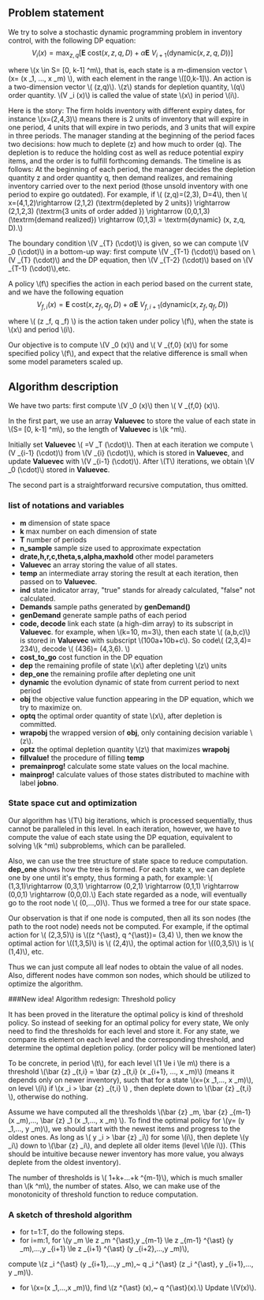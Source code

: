 
## Problem statement

We try to solve a stochastic dynamic programming problem
in inventory control, with the following DP equation:
$$
V _i (x)= \max _{z,q} [\mathbf {E} ~ \textrm {cost} 
(x,z,q,D) + \alpha \mathbf {E} ~ V _{i+1} (\textrm {dynamic} (x,z,q,D))]
$$

where \\(x \in S= [0, k-1] ^m\\), that is, each state
is a m-dimension vector \\(x= (x _1, ..., x _m) \\), 
with each element in the range \\([0,k-1]\\).
An action is a two-dimension vector \\( (z,q)\\).
\\(z\\) stands for depletion quantity, \\(q\\) order quantity.
\\(V _i (x)\\) is called the value of state \\(x\\)
in period \\(i\\).

Here is the story: The firm holds inventory with different
expiry dates, for instance \\(x=(2,4,3)\\) means there is 
2 units of inventory that will expire in one period, 4 units
that will expire in two periods, and 3 units that will expire
in three periods. The manager standing at the beginning of the period faces two decisions: how much to deplete (z)
 and how much to order (q). The depletion is to reduce the holding cost as well as reduce potential expiry items,
and the order is to fulfill forthcoming demands. The timeline is as follows: At the beginning of each period,
the manager decides the depletion quantity z and order quantity q, then demand realizes, and remaining inventory
carried over to the next period (those unsold inventory with one period to expire go outdated). For example,
if \\( (z,q)=(2,3), D=4\\), then 
\\( x=(4,1,2)\rightarrow (2,1,2) (\textrm{depleted by 2 units}) \rightarrow (2,1,2,3)  (\textrm{3 units of order added })
\rightarrow (0,0,1,3) (\textrm{demand realized}) \rightarrow  (0,1,3) = \textrm{dynamic} (x, z,q, D).\\)
  

The boundary condition \\(V _{T} (\cdot)\\) is given, so 
we can compute \\(V _0 (\cdot)\\) in a bottom-up way:
first compute \\(V _{T-1} (\cdot)\\) based on \\(V _{T} (\cdot)\\)
and the DP equation, then \\(V _{T-2} (\cdot)\\) based on \\(V _{T-1} (\cdot)\\),etc.

A policy \\(f\\) specifies the action in each period
based on the current state, and we have the following 
equation
$$
V _{f,i} (x)= \mathbf {E} ~ \textrm {cost} 
(x,z _f,q _f,D) + \alpha \mathbf {E} ~ V _{f, i+1} (\textrm {dynamic} (x,z _f,q _f,D))
$$

where \\( (z _f, q _f) \\) is the action taken under
policy \\(f\\), when the state is \\(x\\) and period 
\\(i\\).

Our objective is to compute \\(V _0 (x)\\) and 
\\( V _{f,0} (x)\\) for some specified policy \\(f\\), and 
expect that the relative difference is small when some
model parameters scaled up. 

## Algorithm description

We have two parts: first compute \\(V _0 (x)\\) then
\\( V _{f,0} (x)\\).

In the first part, we use an array **Valuevec** to store
the value of each state in \\(S= [0, k-1] ^m\\), so
the length of **Valuevec** is \\(k ^m\\). 

Initially
set **Valuevec** \\( =V _T (\cdot)\\).  Then at each iteration we compute \\(V _{i-1} (\cdot)\\) from \\(V _{i} (\cdot)\\), which is stored in **Valuevec**,  and update **Valuevec** with \\(V _{i-1} (\cdot)\\). After \\(T\\) iterations, we obtain \\(V _0 (\cdot)\\) stored in **Valuevec**.

The second part is a straightforward recursive computation, thus omitted.

### list of notations and variables

- **m** dimension of state space
- **k** max number on each dimension of state
- **T** number of periods
- **n_sample** sample size used to approximate expectation
- **drate,h,r,c,theta,s,alpha,maxhold** other model parameters
- **Valuevec**
  an array storing the value of all states.
- **temp**
  an intermediate array storing the result at each iteration, then passed on to **Valuevec**.
- **ind**
  state indicator array, "true" stands for already
  calculated, "false" not calculated.
- **Demands**
  sample paths generated by **genDemand()**
- **genDemand** generate sample paths of each period
- **code, decode** link each state (a high-dim array) to
its subscript in **Valuevec**.
for example, when \\(k=10, m=3\\), then each state 
\\( (a,b,c)\\) is stored in **Valuevec** with subscript
 \\(100a+10b+c\\). So code\\( (2,3,4)= 234\\), decode
\\( (436)= (4,3,6). \\)
- **cost_to_go** cost function in the DP equation
- **dep**  the remaining profile of state \\(x\\) 
after depleting \\(z\\) units 
- **dep_one** the remaining profile after depleting one unit
- **dynamic** the evolution dynamic of state from current
period to next period
- **obj**  the objective value function appearing in 
the DP equation, which we try to maximize on.
- **optq** the optimal order quantity of state \\(x\\),
  after depletion is committed.
- **wrapobj** the wrapped version of **obj**, only containing decision variable \\(z\\).
- **optz** the optimal depletion quantity \\(z\\) that maximizes
**wrapobj**
- **fillvalue!**  the procedure of filling **temp** 
- **premainprog!** calculate some state values on the local machine.
- **mainprog!** calculate values of those states distributed to machine with label **jobno**.

### State space cut and optimization
Our algorithm has \\(T\\) big iterations, which is processed sequentially, thus cannot be paralleled in this level. In each iteration, however, we have to compute the value
of each  state using the DP equation,  equivalent to solving \\(k ^m\\) subproblems, which can be paralleled.

Also, we can use the tree structure of state space to reduce computation. **dep_one** shows how the tree is formed. For each state x, we can deplete one by one until it's empty, thus forming a path, for example:
\\( (1,3,1)\rightarrow (0,3,1) \rightarrow (0,2,1) \rightarrow (0,1,1) \rightarrow (0,0,1) \rightarrow (0,0,0).\\)
Each state regarded as a node, will eventually go to the root node
\\( (0,...,0)\\). Thus we formed a tree for our state space.

Our observation is that if one node is computed, then all its son nodes (the path to the root node) needs not be computed. For example, if the optimal action for \\(
(2,3,5)\\) is \\((z ^{\ast}, q ^{\ast})= (3,4) \\), then
we know the optimal action for \\((1,3,5)\\) is 
\\( (2,4)\\), the optimal action for \\((0,3,5)\\) is
\\( (1,4)\\), etc. 

Thus we can just compute 
all leaf nodes to obtain the value of all nodes. 
Also, different nodes have common son nodes, which should be utilized to optimize the algorithm.

###New idea! Algorithm redesign: Threshold policy

It has been proved in the literature the optimal 
policy is kind of threshold policy. So instead of seeking
for an optimal policy for every state, We only need to find the thresholds for each level and store it. For any 
state, we compare its element on each level and the corresponding threshold, and determine the optimal 
depletion policy. (order policy will be mentioned later)

To be concrete, in period \\(t\\), for each level 
\\(1 \le i \le m\\) there is a threshold \\(\bar {z}
_{t,i} = \bar {z} _{t,i} (x _{i+1}, ..., x _m)\\)
(means it depends only on newer inventory), such that
for a state \\(x=(x _1,..., x _m)\\), on level
\\(i\\) if \\(x _i > \bar {z} _{t,i} \\) , then deplete
down to \\(\bar {z} _{t,i} \\), otherwise do nothing.

Assume we have computed all the thresholds
\\(\bar {z} _m, \bar {z} _{m-1} (x _m),..., \bar {z}
_1 (x _1,..., x _m) \\). To find the optimal policy
for \\(y= (y _1,..., y _m)\\), we should start with the newest items and progress to the oldest ones. As long as \\( y _i > \bar {z} _i\\) for some \\(i\\), then
deplete \\(y _i\\) down to \\(\bar {z} _i\\), and 
deplete all older items (level \\(\le i\\)).
(This should be intuitive because newer inventory 
has more value, you always deplete from the oldest inventory).

The number of thresholds is \\( 1+k+...+k ^{m-1}\\),
which is much smaller than \\(k ^m\\), the number of states. Also, we can make use of the monotonicity of 
threshold function to reduce computation.

### A sketch of threshold algorithm 

- for t=1:T, do the following steps.
- for i=m:1, for \\(y _m \le z _m ^{\ast},y _{m-1}
\le z _{m-1} ^{\ast} (y _m),...,y _{i+1}
\le z _{i+1} ^{\ast} (y _{i+2},...,y _m)\\),

compute \\(z _i ^{\ast} (y _{i+1},...,y _m),~ q _i ^{\ast}
(z _i ^{\ast}, y _{i+1},..., y _m)\\).

- for \\(x=(x _1,...,x _m)\\), find \\(z ^{\ast} (x),~ q ^{\ast}(x).\\) Update \\(V(x)\\).
